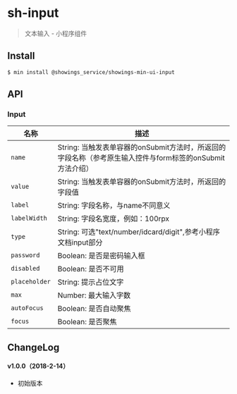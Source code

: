 # sh-input

> 文本输入 - 小程序组件

## Install

``` bash
$ min install @showings_service/showings-min-ui-input
```


## API

### Input

| 名称             |描述                      |
|-----------------|--------------------------|
|`name`     |String: 当触发表单容器的onSubmit方法时，所返回的字段名称（参考原生输入控件与form标签的onSubmit方法介绍）|
|`value`    |String: 当触发表单容器的onSubmit方法时，所返回的字段值|
|`label`    |String: 字段名称，与name不同意义|
|`labelWidth` |String: 字段名宽度，例如：100rpx|
|`type`     |String: 可选"text/number/idcard/digit",参考小程序文档input部分|
|`password` |Boolean: 是否是密码输入框|
|`disabled` |Boolean: 是否不可用|
|`placeholder` |String: 提示占位文字|
|`max` |Number: 最大输入字数|
|`autoFocus` |Boolean: 是否自动聚焦|
|`focus` |Boolean: 是否聚焦|



## ChangeLog

#### v1.0.0（2018-2-14）

- 初始版本
